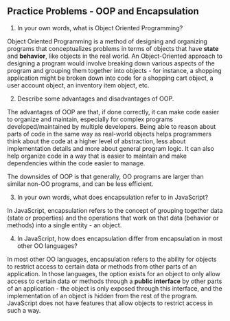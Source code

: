 ## Practice Problems - OOP and Encapsulation ##

1. In your own words, what is Object Oriented Programming?

Object Oriented Programming is a method of designing and organizing programs that conceptualizes problems in terms of objects that have **state** and **behavior**, like objects in the real world. An Object-Oriented approach to designing a program would involve breaking down various aspects of the program and grouping them together into objects - for instance, a shopping application might be broken down into code for a shopping cart object, a user account object, an inventory item object, etc.

2. Describe some advantages and disadvantages of OOP.

The advantages of OOP are that, if done correctly, it can make code easier to organize and maintain, especially for complex programs developed/maintained by multiple developers. Being able to reason about parts of code in the same way as real-world objects helps programmers think about the code at a higher level of abstraction, less about implementation details and more about general program logic. It can also help organize code in a way that is easier to maintain and make dependencies within the code easier to manage.

The downsides of OOP is that generally, OO programs are larger than similar non-OO programs, and can be less efficient.

3. In your own words, what does encapsulation refer to in JavaScript?

In JavaScript, encapsulation refers to the concept of grouping together data (state or properties) and the operations that work on that data (behavior or methods) into a single entity - an object.

4. In JavaScript, how does encapsulation differ from encapsulation in most other OO languages?

In most other OO languages, encapsulation refers to the ability for objects to restrict access to certain data or methods from other parts of an application. In those languages, the option exists for an object to only allow access to certain data or methods through a **public interface** by other parts of an application - the object is only exposed through this interface, and the implementation of an object is hidden from the rest of the program. JavaScript does not have features that allow objects to restrict access in such a way.